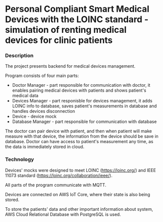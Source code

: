 # Personal Compliant Smart Medical Devices with the LOINC standard - simulation of renting medical devices for clinic patients

### Description

The project presents backend for medical devices management.

Program consists of four main parts:
- Doctor Manager - part responsible for communication with doctor, it enables pairing medical devices with patients and shows patient's medical data
- Devices Manager - part responisble for devices management, it adds LOINC info to database, saves patient's measurements in database and handles devices disconnection
- Device - device mock
- Database Manager - part responsible for communication with database

The doctor can pair device with patient, and then when patient will make measure with that device, the information from the device should be save in database. Doctor can have access to patient's measurement any time, as the data is immediately stored in cloud.

### Technology

Devices' mocks were designed to meet LOINC (https://loinc.org/) and IEEE 11073 standard (https://loinc.org/collaboration/ieee/). 

All parts of the program communicate with MQTT.

Devices are connected on AWS IoT Core, where their state is also being stored.

To store the patients' data and other important information about system, AWS Cloud Relational Database with PostgreSQL is used.
